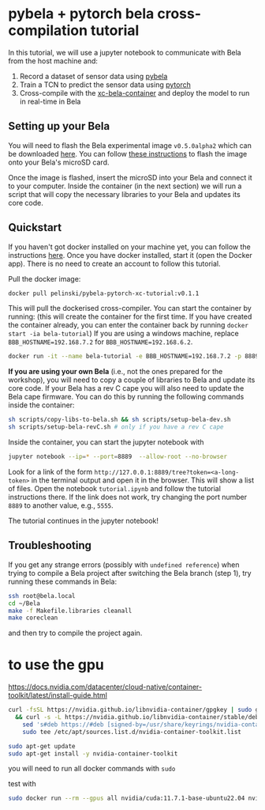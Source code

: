 # pybela + pytorch bela cross-compilation tutorial

In this tutorial, we will use a jupyter notebook to communicate with Bela from the host machine and:

1. Record a dataset of sensor data using [pybela](https://github.com/belaplatform/pybela)
2. Train a TCN to predict the sensor data using [pytorch](https://pytorch.org/)
3. Cross-compile with the [xc-bela-container](https://github.com/pelinski/xc-bela-container) and deploy the model to run in real-time in Bela

## Setting up your Bela

You will need to flash the Bela experimental image `v0.5.0alpha2` which can be downloaded [here](https://github.com/BelaPlatform/bela-image-builder/releases/tag/v0.5.0alpha2). You can follow [these instructions](https://learn.bela.io/using-bela/bela-techniques/managing-your-sd-card/#flash-an-sd-card-using-balena-etcher) to flash the image onto your Bela's microSD card.

Once the image is flashed, insert the microSD into your Bela and connect it to your computer. Inside the container (in the next section) we will run a script that will copy the necessary libraries to your Bela and updates its core code.

## Quickstart

If you haven't got docker installed on your machine yet, you can follow the instructions [here](https://docs.docker.com/engine/install/). Once you have docker installed, start it (open the Docker app). There is no need to create an account to follow this tutorial.

Pull the docker image:

```bash
docker pull pelinski/pybela-pytorch-xc-tutorial:v0.1.1
```

This will pull the dockerised cross-compiler. You can start the container by running:
(this will create the container for the first time. If you have created the container already, you can enter the container back by running `docker start -ia bela-tutorial`)
If you are using a windows machine, replace `BBB_HOSTNAME=192.168.7.2` for `BBB_HOSTNAME=192.168.6.2`.

```bash
docker run -it --name bela-tutorial -e BBB_HOSTNAME=192.168.7.2 -p 8889:8889 pelinski/pybela-pytorch-xc-tutorial:v0.1.1
```

**If you are using your own Bela** (i.e., not the ones prepared for the workshop), you will need to copy a couple of libraries to Bela and update its core code. If your Bela has a rev C cape you will also need to update the Bela cape firmware. You can do this by running the following commands inside the container:

```bash
sh scripts/copy-libs-to-bela.sh && sh scripts/setup-bela-dev.sh
sh scripts/setup-bela-revC.sh # only if you have a rev C cape
```

Inside the container, you can start the jupyter notebook with

```bash
jupyter notebook --ip=* --port=8889  --allow-root --no-browser
```

Look for a link of the form `http://127.0.0.1:8889/tree?token=<a-long-token>` in the terminal output and open it in the browser. This will show a list of files. Open the notebook `tutorial.ipynb` and follow the tutorial instructions there. If the link does not work, try changing the port number `8889` to another value, e.g., `5555`.

The tutorial continues in the jupyter notebook!

## Troubleshooting

If you get any strange errors (possibly with `undefined reference`) when trying to compile a Bela project after switching the Bela branch (step 1), try running these commands in Bela:

```bash
ssh root@bela.local
cd ~/Bela
make -f Makefile.libraries cleanall
make coreclean
```

and then try to compile the project again.

# to use the gpu

https://docs.nvidia.com/datacenter/cloud-native/container-toolkit/latest/install-guide.html

```bash
curl -fsSL https://nvidia.github.io/libnvidia-container/gpgkey | sudo gpg --dearmor -o /usr/share/keyrings/nvidia-container-toolkit-keyring.gpg \
  && curl -s -L https://nvidia.github.io/libnvidia-container/stable/deb/nvidia-container-toolkit.list | \
    sed 's#deb https://#deb [signed-by=/usr/share/keyrings/nvidia-container-toolkit-keyring.gpg] https://#g' | \
    sudo tee /etc/apt/sources.list.d/nvidia-container-toolkit.list
```

```bash
sudo apt-get update
sudo apt-get install -y nvidia-container-toolkit
```

you will need to run all docker commands with `sudo`

test with

```bash
sudo docker run --rm --gpus all nvidia/cuda:11.7.1-base-ubuntu22.04 nvidia-smi
```
